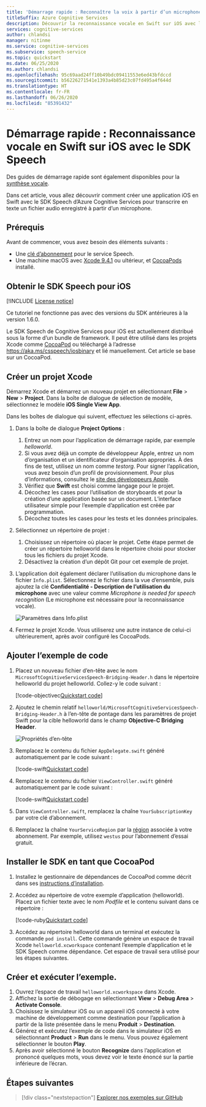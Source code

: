 ```yaml
---
title: 'Démarrage rapide : Reconnaître la voix à partir d’un microphone, Swift – Service Speech'
titleSuffix: Azure Cognitive Services
description: Découvrir la reconnaissance vocale en Swift sur iOS avec le SDK Speech
services: cognitive-services
author: chlandsi
manager: nitinme
ms.service: cognitive-services
ms.subservice: speech-service
ms.topic: quickstart
ms.date: 06/25/2020
ms.author: chlandsi
ms.openlocfilehash: 95c69aad24ff10b49bdc09411553e6ed43bfdccd
ms.sourcegitcommit: b56226271541e1393a4b85d23c07fd495a4f644d
ms.translationtype: HT
ms.contentlocale: fr-FR
ms.lasthandoff: 06/26/2020
ms.locfileid: "85391432"
---
```

# <a name="quickstart-recognize-speech-in-swift-on-ios-by-using-the-speech-sdk"></a>Démarrage rapide : Reconnaissance vocale en Swift sur iOS avec le SDK Speech

Des guides de démarrage rapide sont également disponibles pour la [synthèse vocale](~/articles/cognitive-services/Speech-Service/quickstarts/text-to-speech-langs/swift-ios.md).

Dans cet article, vous allez découvrir comment créer une application iOS en Swift avec le SDK Speech d’Azure Cognitive Services pour transcrire en texte un fichier audio enregistré à partir d’un microphone.

## <a name="prerequisites"></a>Prérequis

Avant de commencer, vous avez besoin des éléments suivants :

* Une [clé d’abonnement](~/articles/cognitive-services/Speech-Service/get-started.md) pour le service Speech.
* Une machine macOS avec [Xcode 9.4.1](https://geo.itunes.apple.com/us/app/xcode/id497799835?mt=12) ou ultérieur, et [CocoaPods](https://cocoapods.org/) installé.

## <a name="get-the-speech-sdk-for-ios"></a>Obtenir le SDK Speech pour iOS

[!INCLUDE [License notice](~/includes/cognitive-services-speech-service-license-notice.md)]

Ce tutoriel ne fonctionne pas avec des versions du SDK antérieures à la version 1.6.0.

Le SDK Speech de Cognitive Services pour iOS est actuellement distribué sous la forme d’un bundle de framework. Il peut être utilisé dans les projets Xcode comme [CocoaPod](https://cocoapods.org/) ou téléchargé à l’adresse https://aka.ms/csspeech/iosbinary et lié manuellement. Cet article se base sur un CocoaPod.

## <a name="create-an-xcode-project"></a>Créer un projet Xcode

Démarrez Xcode et démarrez un nouveau projet en sélectionnant **File** > **New** > **Project**.
Dans la boîte de dialogue de sélection de modèle, sélectionnez le modèle **iOS Single View App**.

Dans les boîtes de dialogue qui suivent, effectuez les sélections ci-après.

1. Dans la boîte de dialogue **Project Options** :
    1. Entrez un nom pour l’application de démarrage rapide, par exemple *helloworld*.
    1. Si vous avez déjà un compte de développeur Apple, entrez un nom d’organisation et un identificateur d’organisation appropriés. À des fins de test, utilisez un nom comme *testorg*. Pour signer l’application, vous avez besoin d’un profil de provisionnement. Pour plus d’informations, consultez le [site des développeurs Apple](https://developer.apple.com/).
    1. Vérifiez que **Swift** est choisi comme langage pour le projet.
    1. Décochez les cases pour l’utilisation de storyboards et pour la création d’une application basée sur un document. L’interface utilisateur simple pour l’exemple d’application est créée par programmation.
    1. Décochez toutes les cases pour les tests et les données principales.
1. Sélectionnez un répertoire de projet :
    1. Choisissez un répertoire où placer le projet. Cette étape permet de créer un répertoire helloworld dans le répertoire choisi pour stocker tous les fichiers du projet Xcode.
    1. Désactivez la création d’un dépôt Git pour cet exemple de projet.
1. L’application doit également déclarer l’utilisation du microphone dans le fichier `Info.plist`. Sélectionnez le fichier dans la vue d’ensemble, puis ajoutez la clé **Confidentialité - Description de l’utilisation du microphone** avec une valeur comme *Microphone is needed for speech recognition* (Le microphone est nécessaire pour la reconnaissance vocale).

    ![Paramètres dans Info.plist](~/articles/cognitive-services/Speech-Service/media/sdk/qs-swift-ios-info-plist.png)

1. Fermez le projet Xcode. Vous utiliserez une autre instance de celui-ci ultérieurement, après avoir configuré les CocoaPods.

## <a name="add-the-sample-code"></a>Ajouter l’exemple de code

1. Placez un nouveau fichier d’en-tête avec le nom `MicrosoftCognitiveServicesSpeech-Bridging-Header.h` dans le répertoire helloworld du projet helloworld. Collez-y le code suivant :

   [!code-objectivec[Quickstart code](~/samples-cognitive-services-speech-sdk/quickstart/swift/ios/from-microphone/helloworld/helloworld/MicrosoftCognitiveServicesSpeech-Bridging-Header.h#code)]

1. Ajoutez le chemin relatif `helloworld/MicrosoftCognitiveServicesSpeech-Bridging-Header.h` à l’en-tête de pontage dans les paramètres de projet Swift pour la cible helloworld dans le champ **Objective-C Bridging Header**.

   ![Propriétés d’en-tête](~/articles/cognitive-services/Speech-Service/media/sdk/qs-swift-ios-bridging-header.png)

1. Remplacez le contenu du fichier `AppDelegate.swift` généré automatiquement par le code suivant :

   [!code-swift[Quickstart code](~/samples-cognitive-services-speech-sdk/quickstart/swift/ios/from-microphone/helloworld/helloworld/AppDelegate.swift#code)]
1. Remplacez le contenu du fichier `ViewController.swift` généré automatiquement par le code suivant :

   [!code-swift[Quickstart code](~/samples-cognitive-services-speech-sdk/quickstart/swift/ios/from-microphone/helloworld/helloworld/ViewController.swift#code)]
1. Dans `ViewController.swift`, remplacez la chaîne `YourSubscriptionKey` par votre clé d’abonnement.
1. Remplacez la chaîne `YourServiceRegion` par la [région](~/articles/cognitive-services/Speech-Service/regions.md) associée à votre abonnement. Par exemple, utilisez `westus` pour l’abonnement d’essai gratuit.

## <a name="install-the-sdk-as-a-cocoapod"></a>Installer le SDK en tant que CocoaPod

1. Installez le gestionnaire de dépendances de CocoaPod comme décrit dans ses [instructions d’installation](https://guides.cocoapods.org/using/getting-started.html).
1. Accédez au répertoire de votre exemple d’application (helloworld). Placez un fichier texte avec le nom *Podfile* et le contenu suivant dans ce répertoire :

   [!code-ruby[Quickstart code](~/samples-cognitive-services-speech-sdk/quickstart/swift/ios/from-microphone/helloworld/Podfile)]
1. Accédez au répertoire helloworld dans un terminal et exécutez la commande `pod install`. Cette commande génère un espace de travail Xcode `helloworld.xcworkspace` contenant l’exemple d’application et le SDK Speech comme dépendance. Cet espace de travail sera utilisé pour les étapes suivantes.

## <a name="build-and-run-the-sample"></a>Créer et exécuter l’exemple.

1. Ouvrez l’espace de travail `helloworld.xcworkspace` dans Xcode.
1. Affichez la sortie de débogage en sélectionnant **View** > **Debug Area** > **Activate Console**.
1. Choisissez le simulateur iOS ou un appareil iOS connecté à votre machine de développement comme destination pour l’application à partir de la liste présentée dans le menu **Produit** > **Destination**.
1. Générez et exécutez l’exemple de code dans le simulateur iOS en sélectionnant **Product** > **Run** dans le menu. Vous pouvez également sélectionner le bouton **Play**.
1. Après avoir sélectionné le bouton **Recognize** dans l’application et prononcé quelques mots, vous devez voir le texte énoncé sur la partie inférieure de l’écran.

## <a name="next-steps"></a>Étapes suivantes

> [!div class="nextstepaction"]
> [Explorer nos exemples sur GitHub](https://aka.ms/csspeech/samples)

